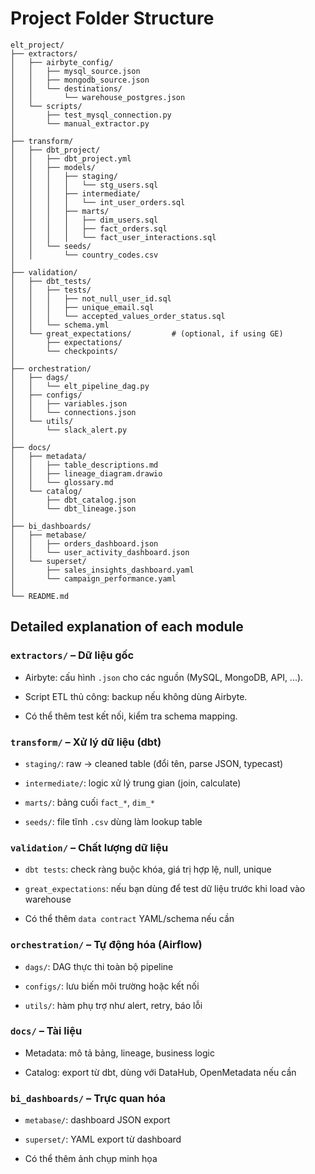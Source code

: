 # Project Folder Structure


```
elt_project/
├── extractors/
│   ├── airbyte_config/
│   │   ├── mysql_source.json
│   │   ├── mongodb_source.json
│   │   └── destinations/
│   │       └── warehouse_postgres.json
│   └── scripts/
│       ├── test_mysql_connection.py
│       └── manual_extractor.py
│
├── transform/
│   ├── dbt_project/
│   │   ├── dbt_project.yml
│   │   ├── models/
│   │   │   ├── staging/
│   │   │   │   └── stg_users.sql
│   │   │   ├── intermediate/
│   │   │   │   └── int_user_orders.sql
│   │   │   ├── marts/
│   │   │   │   ├── dim_users.sql
│   │   │   │   ├── fact_orders.sql
│   │   │   │   └── fact_user_interactions.sql
│   │   └── seeds/
│   │       └── country_codes.csv
│
├── validation/
│   ├── dbt_tests/
│   │   ├── tests/
│   │   │   ├── not_null_user_id.sql
│   │   │   ├── unique_email.sql
│   │   │   └── accepted_values_order_status.sql
│   │   └── schema.yml
│   └── great_expectations/         # (optional, if using GE)
│       ├── expectations/
│       └── checkpoints/
│
├── orchestration/
│   ├── dags/
│   │   └── elt_pipeline_dag.py
│   ├── configs/
│   │   ├── variables.json
│   │   └── connections.json
│   └── utils/
│       └── slack_alert.py
│
├── docs/
│   ├── metadata/
│   │   ├── table_descriptions.md
│   │   ├── lineage_diagram.drawio
│   │   └── glossary.md
│   └── catalog/
│       ├── dbt_catalog.json
│       └── dbt_lineage.json
│
├── bi_dashboards/
│   ├── metabase/
│   │   ├── orders_dashboard.json
│   │   └── user_activity_dashboard.json
│   └── superset/
│       ├── sales_insights_dashboard.yaml
│       └── campaign_performance.yaml
│
└── README.md
```

## Detailed explanation of each module
### `extractors/` – **Dữ liệu gốc**

- Airbyte: cấu hình `.json` cho các nguồn (MySQL, MongoDB, API, ...).
    
- Script ETL thủ công: backup nếu không dùng Airbyte.
    
- Có thể thêm test kết nối, kiểm tra schema mapping.
    

### `transform/` – **Xử lý dữ liệu (dbt)**

- `staging/`: raw → cleaned table (đổi tên, parse JSON, typecast)
    
- `intermediate/`: logic xử lý trung gian (join, calculate)
    
- `marts/`: bảng cuối `fact_*`, `dim_*`
    
- `seeds/`: file tĩnh `.csv` dùng làm lookup table
    

### `validation/` – **Chất lượng dữ liệu**

- `dbt tests`: check ràng buộc khóa, giá trị hợp lệ, null, unique
    
- `great_expectations`: nếu bạn dùng để test dữ liệu trước khi load vào warehouse
    
- Có thể thêm `data contract` YAML/schema nếu cần
    

### `orchestration/` – **Tự động hóa (Airflow)**

- `dags/`: DAG thực thi toàn bộ pipeline
    
- `configs/`: lưu biến môi trường hoặc kết nối
    
- `utils/`: hàm phụ trợ như alert, retry, báo lỗi
    

### `docs/` – **Tài liệu**

- Metadata: mô tả bảng, lineage, business logic
    
- Catalog: export từ dbt, dùng với DataHub, OpenMetadata nếu cần
    

### `bi_dashboards/` – **Trực quan hóa**

- `metabase/`: dashboard JSON export
    
- `superset/`: YAML export từ dashboard
    
- Có thể thêm ảnh chụp minh họa